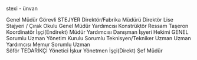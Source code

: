 stexi - ünvan

Genel Müdür
Görevli
STEJYER
Direktör/Fabrika Müdürü
Direktör
Lise Stajyeri / Çırak Okulu
Genel Müdür Yardımcısı
Konstrüktör Ressam
Taşeron
Koordinatör
İşçi(Endirekt)
Müdür Yardımcısı
Danışman
İşyeri Hekimi
GENEL
Sorumlu Uzman
Yönetim Kurulu
Sorumlu
Teknisyen/Tekniker
Uzman
Uzman Yardımcısı
Memur
Sorumlu Uzman  
Söför
TEDARİKÇİ
Yönetici
İşkur
Yönetmen
İşçi(Direkt)
Şef
Müdür
